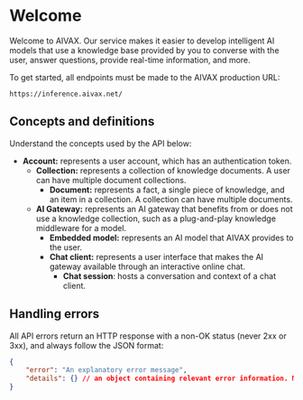 # Welcome

Welcome to AIVAX. Our service makes it easier to develop intelligent AI models that use a knowledge base provided by you to converse with the user, answer questions, provide real-time information, and more.

To get started, all endpoints must be made to the AIVAX production URL:

```text
https://inference.aivax.net/
```

## Concepts and definitions

Understand the concepts used by the API below:

- **Account:** represents a user account, which has an authentication token.
    - **Collection:** represents a collection of knowledge documents. A user can have multiple document collections.
        - **Document:** represents a fact, a single piece of knowledge, and an item in a collection. A collection can have multiple documents.
    - **AI Gateway:** represents an AI gateway that benefits from or does not use a knowledge collection, such as a plug-and-play knowledge middleware for a model.
        - **Embedded model:** represents an AI model that AIVAX provides to the user.
        - **Chat client:** represents a user interface that makes the AI gateway available through an interactive online chat.
            - **Chat session**: hosts a conversation and context of a chat client.

## Handling errors

All API errors return an HTTP response with a non-OK status (never 2xx or 3xx), and always follow the JSON format:

```json
{
    "error": "An explanatory error message",
    "details": {} // an object containing relevant error information. Most of the time it is null
}
```